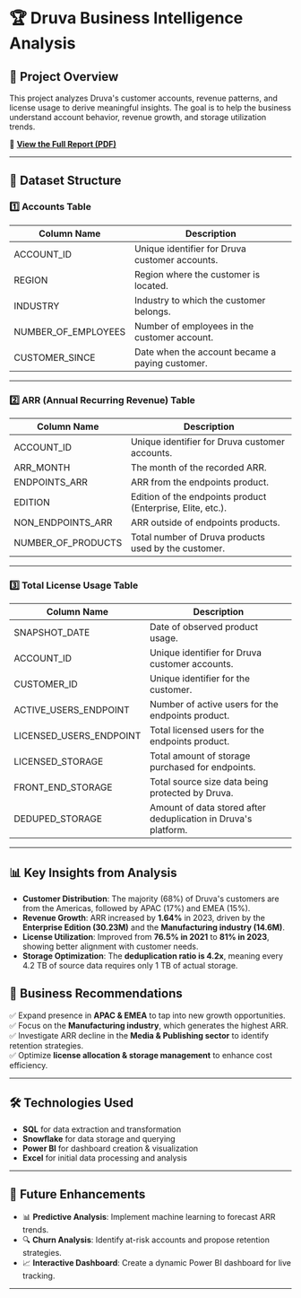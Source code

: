 # 🏆 Druva Business Intelligence Analysis

## 📌 Project Overview
This project analyzes Druva's customer accounts, revenue patterns, and license usage to derive meaningful insights. The goal is to help the business understand account behavior, revenue growth, and storage utilization trends.

📄 **[View the Full Report (PDF)](https://github.com/Saujanya5/Druva-Business-Intelligence-Analysis/blob/16217daabde78622b5c2920e2b4448d840112109/Business%20Intelligence%20Analysis.pdf)**

---

## 📂 Dataset Structure

### **1️⃣ Accounts Table**
| Column Name         | Description                                        |
|---------------------|----------------------------------------------------|
| ACCOUNT_ID         | Unique identifier for Druva customer accounts.     |
| REGION            | Region where the customer is located.               |
| INDUSTRY         | Industry to which the customer belongs.             |
| NUMBER_OF_EMPLOYEES | Number of employees in the customer account.      |
| CUSTOMER_SINCE     | Date when the account became a paying customer.    |

---

### **2️⃣ ARR (Annual Recurring Revenue) Table**
| Column Name         | Description                                                 |
|---------------------|-------------------------------------------------------------|
| ACCOUNT_ID         | Unique identifier for Druva customer accounts.               |
| ARR_MONTH         | The month of the recorded ARR.                                |
| ENDPOINTS_ARR      | ARR from the endpoints product.                             |
| EDITION           | Edition of the endpoints product (Enterprise, Elite, etc.).  |
| NON_ENDPOINTS_ARR | ARR outside of endpoints products.                           |
| NUMBER_OF_PRODUCTS | Total number of Druva products used by the customer.        |

---

### **3️⃣ Total License Usage Table**
| Column Name         | Description                                                      |
|---------------------|------------------------------------------------------------------|
| SNAPSHOT_DATE     | Date of observed product usage.                                 |
| ACCOUNT_ID       | Unique identifier for Druva customer accounts.                   |
| CUSTOMER_ID      | Unique identifier for the customer.                              |
| ACTIVE_USERS_ENDPOINT | Number of active users for the endpoints product.          |
| LICENSED_USERS_ENDPOINT | Total licensed users for the endpoints product.         |
| LICENSED_STORAGE | Total amount of storage purchased for endpoints.                 |
| FRONT_END_STORAGE | Total source size data being protected by Druva.                |
| DEDUPED_STORAGE  | Amount of data stored after deduplication in Druva's platform.   |

---

## 📊 Key Insights from Analysis

- **Customer Distribution**: The majority (68%) of Druva's customers are from the Americas, followed by APAC (17%) and EMEA (15%).
- **Revenue Growth**: ARR increased by **1.64%** in 2023, driven by the **Enterprise Edition (30.23M)** and the **Manufacturing industry (14.6M)**.
- **License Utilization**: Improved from **76.5% in 2021** to **81% in 2023**, showing better alignment with customer needs.
- **Storage Optimization**: The **deduplication ratio is 4.2x**, meaning every 4.2 TB of source data requires only 1 TB of actual storage.


## 🚀 Business Recommendations

✅ Expand presence in **APAC & EMEA** to tap into new growth opportunities.  
✅ Focus on the **Manufacturing industry**, which generates the highest ARR.  
✅ Investigate ARR decline in the **Media & Publishing sector** to identify retention strategies.  
✅ Optimize **license allocation & storage management** to enhance cost efficiency.  

---

## 🛠 Technologies Used

- **SQL** for data extraction and transformation
- **Snowflake** for data storage and querying 
- **Power BI** for dashboard creation & visualization
- **Excel** for initial data processing and analysis

---

## 📢 Future Enhancements

- 📊 **Predictive Analysis**: Implement machine learning to forecast ARR trends.  
- 🔍 **Churn Analysis**: Identify at-risk accounts and propose retention strategies.  
- 📈 **Interactive Dashboard**: Create a dynamic Power BI dashboard for live tracking.

---

 
